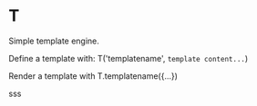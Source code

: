 # T

Simple template engine.

Define a template with: T('templatename', `template content...`)

Render a template with T.templatename({...})

sss

